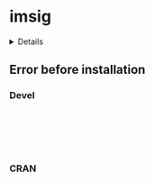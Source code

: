 # imsig

<details>

* Version: 
* GitHub: https://github.com/hsbadr/HiClimR
* Source code: NA
* Number of recursive dependencies: 0

</details>

## Error before installation

### Devel

```






```
### CRAN

```






```

